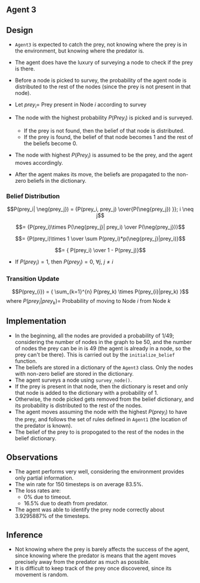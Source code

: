 ## Agent 3

## Design

- `Agent3` is expected to catch the prey, not knowing where the prey is in the environment, but knowing where the predator is.
  
- The agent does have the luxury of surveying a node to check if the prey is there.

  
- Before a node is picked to survey, the probability of the agent node is distributed to the rest of the nodes (since the prey is not present in that node). 
  
- Let ${prey_i} =$ Prey present in Node $i$ according to survey
  
- The node with the highest probability $P(Prey_i)$ is picked and is surveyed.
    - If the prey is not found, then the belief of that node is distributed.
    - If the prey is found, the belief of that node becomes 1 and the rest of the beliefs become 0.


- The node with highest $P(Prey_i)$ is assumed to be the prey, and the agent moves accordingly.
- After the agent makes its move, the beliefs are propagated to the non-zero beliefs in the dictionary.

### Belief Distribution
$$P(prey_i| \neg{prey_j}) = {P(prey_i, prey_j) \over{P(\neg{prey_j}) }}; i \neq j$$
 
$$= {P(prey_i)\times P(\neg{prey_j}| prey_i) \over P(\neg{prey_j})}$$

$$= {P(prey_i)\times 1 \over \sum P(prey_i)*p(\neg{prey_j}|prey_i)}$$

$$= { P(prey_i) \over 1 - P(prey_j)}$$

- If $P(prey_i) = 1$, then $P(prey_j) = 0$, $\forall j$, ${j \neq i }$

### Transition Update

$$P(prey_{i}) = {       \sum_{k=1}^{n} P(prey_k) \times P(prey_{i}|prey_k)    }$$
where $P(prey_i|prey_k) =$ Probability of moving to Node $i$ from Node $k$

## Implementation

- In the beginning, all the nodes are provided a probability of 1/49; considering the number of nodes in the graph to be 50, and the number of nodes the prey can be in is 49 (the agent is already in a node, so the prey can't be there). This is carried out by the `initialize_belief` function.
- The beliefs are stored in a dictionary of the `Agent3` class. Only the nodes with non-zero belief are stored in the dictionary.
- The agent surveys a node using `survey_node()`.
- If the prey is present in that node, then the dictionary is reset and only that node is added to the dictionary with a probability of 1.
- Otherwise, the node picked gets removed from the belief dictionary, and its probability is distributed to the rest of the nodes.
- The agent moves assuming the node with the highest $P(prey_i)$ to have the prey, and follows the set of rules defined in `Agent1` (the location of the predator is known).
- The belief of the prey to is propogated to the rest of the nodes in the belief dictionary.

## Observations

- The agent performs very well, considering the environment provides only partial information.
- The win rate for 150 timesteps is on average 83.5%.
- The loss rates are:
    - 0% due to timeout.
    - 16.5% due to death from predator.
- The agent was able to identify the prey node correctly about 3.9295887% of the timesteps.

## Inference

- Not knowing where the prey is barely affects the success of the agent, since knowing where the predator is means that the agent moves precisely away from the predator as much as possible.
- It is difficult to keep track of the prey once discovered, since its movement is random.